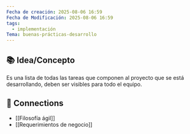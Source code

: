 ```yaml
---
Fecha de creación: 2025-08-06 16:59
Fecha de Modificación: 2025-08-06 16:59
tags:
  - implementación
Tema: buenas-prácticas-desarrollo
---
```


## 📚 Idea/Concepto 

Es una lista de todas las tareas que componen al proyecto que se está desarrollando, deben ser visibles para todo el equipo.

## 🔗 Connections
- [[Filosofía ágil]]
- [[Requerimientos de negocio]]
